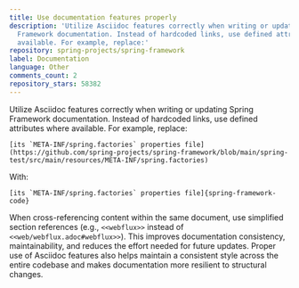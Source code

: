 ```yaml
---
title: Use documentation features properly
description: 'Utilize Asciidoc features correctly when writing or updating Spring
  Framework documentation. Instead of hardcoded links, use defined attributes where
  available. For example, replace:'
repository: spring-projects/spring-framework
label: Documentation
language: Other
comments_count: 2
repository_stars: 58382
---
```


Utilize Asciidoc features correctly when writing or updating Spring Framework documentation. Instead of hardcoded links, use defined attributes where available. For example, replace:

```
[its `META-INF/spring.factories` properties file](https://github.com/spring-projects/spring-framework/blob/main/spring-test/src/main/resources/META-INF/spring.factories)
```

With:

```
[its `META-INF/spring.factories` properties file]{spring-framework-code}
```

When cross-referencing content within the same document, use simplified section references (e.g., `<<webflux>>` instead of `<<web/webflux.adoc#webflux>>`). This improves documentation consistency, maintainability, and reduces the effort needed for future updates. Proper use of Asciidoc features also helps maintain a consistent style across the entire codebase and makes documentation more resilient to structural changes.